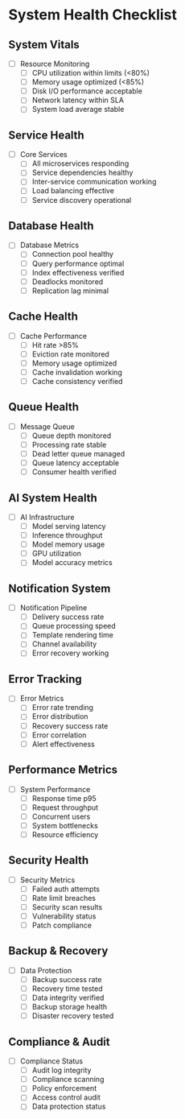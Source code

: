 # System Health Checklist

## System Vitals
- [ ] Resource Monitoring
  - [ ] CPU utilization within limits (<80%)
  - [ ] Memory usage optimized (<85%)
  - [ ] Disk I/O performance acceptable
  - [ ] Network latency within SLA
  - [ ] System load average stable

## Service Health
- [ ] Core Services
  - [ ] All microservices responding
  - [ ] Service dependencies healthy
  - [ ] Inter-service communication working
  - [ ] Load balancing effective
  - [ ] Service discovery operational

## Database Health
- [ ] Database Metrics
  - [ ] Connection pool healthy
  - [ ] Query performance optimal
  - [ ] Index effectiveness verified
  - [ ] Deadlocks monitored
  - [ ] Replication lag minimal

## Cache Health
- [ ] Cache Performance
  - [ ] Hit rate >85%
  - [ ] Eviction rate monitored
  - [ ] Memory usage optimized
  - [ ] Cache invalidation working
  - [ ] Cache consistency verified

## Queue Health
- [ ] Message Queue
  - [ ] Queue depth monitored
  - [ ] Processing rate stable
  - [ ] Dead letter queue managed
  - [ ] Queue latency acceptable
  - [ ] Consumer health verified

## AI System Health
- [ ] AI Infrastructure
  - [ ] Model serving latency
  - [ ] Inference throughput
  - [ ] Model memory usage
  - [ ] GPU utilization
  - [ ] Model accuracy metrics

## Notification System
- [ ] Notification Pipeline
  - [ ] Delivery success rate
  - [ ] Queue processing speed
  - [ ] Template rendering time
  - [ ] Channel availability
  - [ ] Error recovery working

## Error Tracking
- [ ] Error Metrics
  - [ ] Error rate trending
  - [ ] Error distribution
  - [ ] Recovery success rate
  - [ ] Error correlation
  - [ ] Alert effectiveness

## Performance Metrics
- [ ] System Performance
  - [ ] Response time p95
  - [ ] Request throughput
  - [ ] Concurrent users
  - [ ] System bottlenecks
  - [ ] Resource efficiency

## Security Health
- [ ] Security Metrics
  - [ ] Failed auth attempts
  - [ ] Rate limit breaches
  - [ ] Security scan results
  - [ ] Vulnerability status
  - [ ] Patch compliance

## Backup & Recovery
- [ ] Data Protection
  - [ ] Backup success rate
  - [ ] Recovery time tested
  - [ ] Data integrity verified
  - [ ] Backup storage health
  - [ ] Disaster recovery tested

## Compliance & Audit
- [ ] Compliance Status
  - [ ] Audit log integrity
  - [ ] Compliance scanning
  - [ ] Policy enforcement
  - [ ] Access control audit
  - [ ] Data protection status
